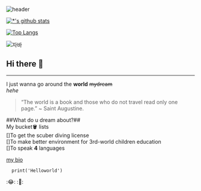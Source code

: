 ![header](https://capsule-render.vercel.app/api?type=waving&color=gradient&height=300&section=header&text=Kara%20Han's%20bio&fontSize=90&animation=twinkling)

[![*'s github stats](https://github-readme-stats.vercel.app/api?username=karahan1004&show_icons=true&theme=synthwave)](https://github.com/karahan1004)

[![Top Langs](https://github-readme-stats.vercel.app/api/top-langs/?username=karahan1004)](https://github.com/karahan1004/github-readme-stats)

![자바](https://img.shields.io/badge/-자바-007396?style=flat&logo=Java&logoColor=ffffff)

<!--![C](https://img.shields.io/badge/-C-123456?style=flat-square&logo=C&logoColor=black)
![Spring](https://img.shields.io/badge/-Spring-6DB33F?style=for-the-badge&logo=Spring&logoColor=white)
![TypeScript](https://img.shields.io/badge/-TypeScript-3178C6?style=flat-square&logo=TypeScript&logoColor=white)
![Serverless](https://img.shields.io/badge/-Serverless-FD5750?style=flat-square&logo=Serverless&logoColor=magenta)
![MariaDB](https://img.shields.io/badge/-MariaDB-1F305F?style=flat-square&logo=mariadb&logoColor=white)-->

## Hi there 👋
---
I just wanna go around the **world** ~~mydream~~<br>
*hehe*<br>

>“The world is a book and those who do not travel read only one page.” ~ Saint Augustine.

##What do u dream about?##<br>
My bucket🪣 lists<br>
[]To get the scuber diving license<br>
[]To make better environment for 3rd-world children education<br>
[]To speak **4** languages<br>



  [my bio](insta.gram)<br>

```
  print('Helloworld')
```


:😂:
:🧃:
<!--
**karahan1004/karahan1004** is a ✨ _special_ ✨ repository because its `README.md` (this file) appears on your GitHub profile.

Here are some ideas to get you started:

- 🔭 I’m currently working on ...
- 🌱 I’m currently learning ...
- 👯 I’m looking to collaborate on ...
- 🤔 I’m looking for help with ...
- 💬 Ask me about ...
- 📫 How to reach me: ...
- 😄 Pronouns: ...
- ⚡ Fun fact: ...
Markdown 문법 찾아보기
-->
